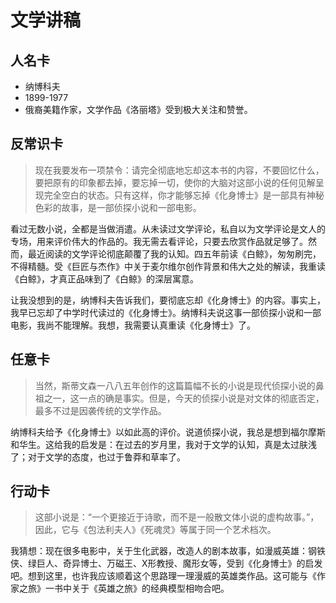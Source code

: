# 文学讲稿

## 人名卡

- 纳博科夫
- 1899-1977
- 俄裔美籍作家，文学作品《洛丽塔》受到极大关注和赞誉。

## 反常识卡

> 现在我要发布一项禁令：请完全彻底地忘却这本书的内容，不要回忆什么，要把原有的印象都去掉，要忘掉一切，使你的大脑对这部小说的任何见解呈现完全空白的状态。只有这样，你才能够忘掉《化身博士》是一部具有神秘色彩的故事，是一部侦探小说和一部电影。

看过无数小说，全都是当做消遣。从未读过文学评论，私自以为文学评论是文人的专场，用来评价伟大的作品的。我无需去看评论，只要去欣赏作品就足够了。然而，最近阅读的文学评论彻底颠覆了我的认知。四五年前读《白鲸》，匆匆刷完，不得精髓。受《巨匠与杰作》中关于麦尔维尔创作背景和伟大之处的解读，我重读《白鲸》，才真正品味到了《白鲸》的深层寓意。

让我没想到的是，纳博科夫告诉我们，要彻底忘却《化身博士》的内容。事实上，我早已忘却了中学时代读过的《化身博士》。纳博科夫说这事一部侦探小说和一部电影，我尚不能理解。我想，我需要认真重读《化身博士》了。

## 任意卡
> 当然，斯蒂文森一八八五年创作的这篇篇幅不长的小说是现代侦探小说的鼻祖之一，这一点的确是事实。但是，今天的侦探小说是对文体的彻底否定，最多不过是因袭传统的文学作品。

纳博科夫给予《化身博士》以如此高的评价。说道侦探小说，我总是想到福尔摩斯和华生。这给我的启发是：在过去的岁月里，我对于文学的认知，真是太过肤浅了；对于文学的态度，也过于鲁莽和草率了。

## 行动卡
> 这部小说是：“一个更接近于诗歌，而不是一般散文体小说的虚构故事。”，因此，它与《包法利夫人》《死魂灵》等属于同一个艺术档次。

我猜想：现在很多电影中，关于生化武器，改造人的剧本故事，如漫威英雄：钢铁侠、绿巨人、奇异博士、万磁王、X形教授、魔形女等，受到《化身博士》的启发吧。想到这里，也许我应该顺着这个思路理一理漫威的英雄类作品。这可能与《作家之旅》一书中关于《英雄之旅》的经典模型相吻合吧。
